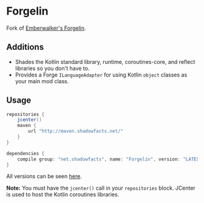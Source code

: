 # Forgelin
Fork of [Emberwalker's Forgelin](https://github.com/Emberwalker/Forgelin).

## Additions
- Shades the Kotlin standard library, runtime, coroutines-core, and reflect libraries so you don't have to.
- Provides a Forge `ILanguageAdapter` for using Kotlin `object` classes as your main mod class.

## Usage
```groovy
repositories {
	jcenter()
	maven {
		url "http://maven.shadowfacts.net/"
	}
}

dependencies {
	compile group: "net.shadowfacts", name: "Forgelin", version: "LATEST_VERSION"
}
```

All versions can be seen [here](http://maven.shadowfacts.net/net/shadowfacts/Forgelin/).

**Note:** You must have the `jcenter()` call in your `repositories` block. JCenter is used to host the Kotlin coroutines libraries.
